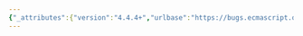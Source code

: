 ```yaml
---
{"_attributes":{"version":"4.4.4+","urlbase":"https://bugs.ecmascript.org/","maintainer":"dherman@mozilla.com"},"bug":{"bug_id":2503,"creation_ts":"2014-02-05 19:25:00 -0800","short_desc":"Invalid test? S15.9.3.1_A5_T4","delta_ts":"2014-07-17 23:40:52 -0700","product":"Test262","component":"ECMA-262 Tests","version":"unspecified","rep_platform":"All","op_sys":"All","bug_status":"CONFIRMED","see_also":"https://bugs.ecmascript.org/show_bug.cgi?id=330","priority":"Normal","bug_severity":"normal","everconfirmed":true,"reporter":"andyd","assigned_to":{"uid":"brterlso","name":"Brian Terlson"},"cc":["andrebargull","sam.mikes"],"long_desc":[{"commentid":7195,"comment_count":0,"who":"andyd","bug_when":"2014-02-05 19:25:02 -0800","thetext":"DESCRIPTION\nDate tests using static values for verification are failing erroneously outside of PST time zone.\n\nDate constructor uses local time so generating a date and comparing to ticks off of epoch returns a different value in differing timezones. You must explicitly specify UTC in the constructor to get a consistent result, which the current test code for all 15.9.3.1_A5 does not do.\n\n------------------\nTEST:            TestCases/ch15/15.9/15.9.3/S15.9.3.1_A5_T4.js\nSOURCE:          http://hg.ecmascript.org/tests/test262/file/tip/test/suite/ch15/15.9/15.9.3/S15.9.3.1_A5_T4.js\nTEST SUITE DATE: 2013-06-13\nPLATFORM:        Mozilla/5.0 (Linux; U; en-us; KFSOWI Build/JDQ39) AppleWebKit/535.19 (KHTML, like Gecko) Silk/3.13 Safari/535.19 Silk-Accelerated=true\nERROR:           Error: Unexpected exception, \"Uncaught Test262 Error: #1: Incorrect value of Date\" was thrown."},{"commentid":7197,"comment_count":1,"who":{"uid":"andrebargull","name":"André Bargull"},"bug_when":"2014-02-06 04:40:13 -0800","thetext":"See also bug 293"},{"commentid":9254,"comment_count":2,"who":{"uid":"sam.mikes","name":"Sam Mikes"},"bug_when":"2014-07-17 23:13:41 -0700","thetext":"I also observe these failures, one timezone to the east of Pacific time."},{"commentid":9256,"comment_count":3,"who":{"uid":"sam.mikes","name":"Sam Mikes"},"bug_when":"2014-07-17 23:40:52 -0700","thetext":"Add see also bug 293[1] and bug 330[2] ; note that bug 330 includes a candidate fix which forces the use of UTC+8, which should yield correct results in all timezones and year-round.\n\n[1]: https://bugs.ecmascript.org/show_bug.cgi?id=293\n[2]: https://bugs.ecmascript.org/show_bug.cgi?id=330"}]}}
---
```

